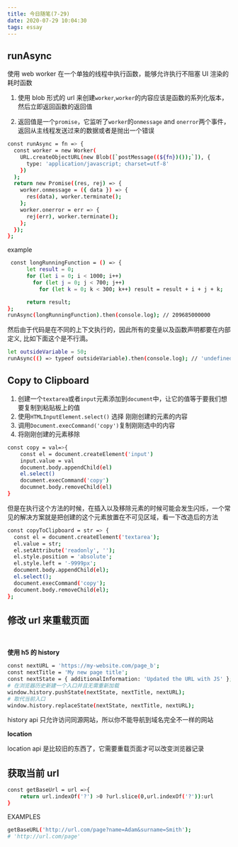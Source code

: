 ```yaml
---
title: 今日随笔(7-29)
date: 2020-07-29 10:04:30
tags: essay
---
```


## runAsync

使用 web worker 在一个单独的线程中执行函数，能够允许执行不阻塞 UI 渲染的耗时函数

1. 使用 blob 形式的 url 来创建`worker`,`worker`的内容应该是函数的系列化版本，然后立即返回函数的返回值

2. 返回值是一个`promise`，它监听了`worker`的`onmessage` and `onerror`两个事件，返回从主线程发送过来的数据或者是抛出一个错误

```bash
const runAsync = fn => {
  const worker = new Worker(
    URL.createObjectURL(new Blob([`postMessage((${fn})());`]), {
      type: 'application/javascript; charset=utf-8'
    })
  );
  return new Promise((res, rej) => {
    worker.onmessage = ({ data }) => {
      res(data), worker.terminate();
    };
    worker.onerror = err => {
      rej(err), worker.terminate();
    };
  });
};
```

example

```bash
 const longRunningFunction = () => {
      let result = 0;
      for (let i = 0; i < 1000; i++)
        for (let j = 0; j < 700; j++)
          for (let k = 0; k < 300; k++) result = result + i + j + k;

      return result;
};
runAsync(longRunningFunction).then(console.log); // 209685000000
```

然后由于代码是在不同的上下文执行的，因此所有的变量以及函数声明都要在内部定义,
比如下面这个是不行滴。

```bash
let outsideVariable = 50;
runAsync(() => typeof outsideVariable).then(console.log); // 'undefined'
```

## Copy to Clipboard

1. 创建一个`textarea`或者`input`元素添加到`document`中，让它的值等于要我们想要复制到粘贴板上的值
2. 使用`HTMLInputElement.select()` 选择 刚刚创建的元素的内容
3. 调用`Document.execCommand('copy')`复制刚刚选中的内容
4. 将刚刚创建的元素移除

```bash
const copy = val=>{
    const el = document.createElement('input')
    input.value = val
    document.body.appendChild(el)
    el.select()
    document.execCommand('copy')
    documnet.body.removeChild(el)
}
```

但是在执行这个方法的时候，在插入以及移除元素的时候可能会发生闪烁，一个常见的解决方案就是把创建的这个元素放置在不可见区域，看一下改造后的方法

```bash
const copyToClipboard = str => {
  const el = document.createElement('textarea');
  el.value = str;
  el.setAttribute('readonly', '');
  el.style.position = 'absolute';
  el.style.left = '-9999px';
  document.body.appendChild(el);
  el.select();
  document.execCommand('copy');
  document.body.removeChild(el);
};
```

## 修改 url 来重载页面

</br>

**使用 h5 的 history**

```bash
const nextURL = 'https://my-website.com/page_b';
const nextTitle = 'My new page title';
const nextState = { additionalInformation: 'Updated the URL with JS' };
# 在浏览器历史新建一个入口并且无需重新加载
window.history.pushState(nextState, nextTitle, nextURL);
# 取代当前入口
window.history.replaceState(nextState, nextTitle, nextURL);
```

history api 只允许访问同源网站，所以你不能导航到域名完全不一样的网站

**location**

location api 是比较旧的东西了，它需要重载页面才可以改变浏览器记录

## 获取当前 url

```bash
const getBaseUrl = url =>{
    return url.indexOf('?') >0 ?url.slice(0,url.indexOf('?')):url
}
```

EXAMPLES

```bash
getBaseURL('http://url.com/page?name=Adam&surname=Smith');
# 'http://url.com/page'
```

